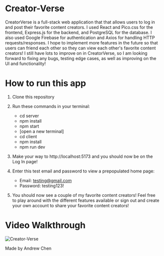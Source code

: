 # Creator-Verse

CreatorVerse is a full-stack web application that that allows users to log in and post their favorite content creators. I used React and Pico.css for the frontend, Express.js
for the backend, and PostgreSQL for the database. I also used Google Firebase for authentication and Axios for handling HTTP requests/responses. I hope to implement more features in the future so that users can friend each other so they can view each other's favorite content creators! I still have lots to improve on in CreatorVerse, so I am looking forward to fixing any bugs, testing edge cases, as well as improving on the UI and functionality!

# How to run this app

1. Clone this repository
2. Run these commands in your terminal:
   - cd server
   - npm install
   - npm start
   - [open a new terminal]
   - cd client
   - npm install
   - npm run dev
3. Make your way to http://localhost:5173 and you should now be on the Log In page!
4. Enter this test email and password to view a prepopulated home page:
   - Email: testing@gmail.com
   - Password: testing123!
  
5. You should now see a couple of my favorite content creators! Feel free to play around with the different features available or sign out and create your own account to share your favorite content creators!

# Video Walkthrough

![Creator-Verse](https://github.com/aandrewchen/Creator-Verse/assets/125727520/dd135ec5-53a0-4333-b4dc-10f18be324ce)

Made by Andrew Chen
